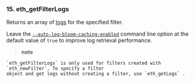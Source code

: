 <!-- order:180 -->

### 15. eth_getFilterLogs

Returns an array of [logs](https://besu.hyperledger.org/en/stable/Concepts/Events-and-Logs) for the specified filter.

Leave the
[`--auto-log-bloom-caching-enabled`](https://besu.hyperledger.org/en/stable/CLI/CLI-Syntax#auto-log-bloom-caching-enabled)
command line option at the default value of `true` to improve log retrieval performance.

> **note**

    `eth_getFilterLogs` is only used for filters created with `eth_newFilter`. To specify a filter
    object and get logs without creating a filter, use `eth_getLogs` .
